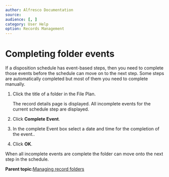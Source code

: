 ```yaml
---
author: Alfresco Documentation
source: 
audience: [, ]
category: User Help
option: Records Management
---
```


# Completing folder events

If a disposition schedule has event-based steps, then you need to complete those events before the schedule can move on to the next step. Some steps are automatically completed but most of them you need to complete manually.

1.  Click the title of a folder in the File Plan.

    The record details page is displayed. All incomplete events for the current schedule step are displayed.

2.  Click **Complete Event**.

3.  In the complete Event box select a date and time for the completion of the event..

4.  Click **OK**.


When all incomplete events are complete the folder can move onto the next step in the schedule.

**Parent topic:**[Managing record folders](../tasks/rm-recordfolder-manage.md)


